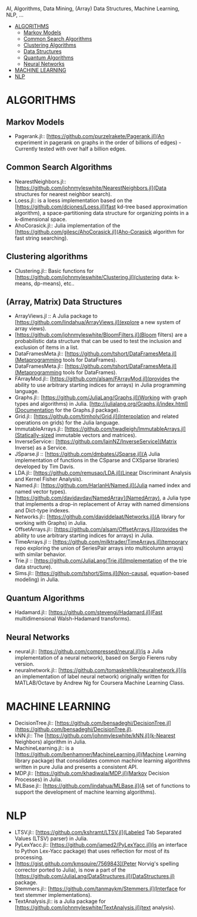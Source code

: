 AI, Algorithms, Data Mining, (Array) Data Structures, Machine Learning, NLP, ...

* [ALGORITHMS](#algorithms)
    * [Markov Models](#markov-models)
    * [Common Search Algorithms](#common-search-algorithms)
    * [Clustering Algorithms](#clustering-algorithms)
    * [Data Structures](#data-structures)
    * [Quantum Algorithms](#quantum-algorithms)
    * [Neural Networks](#neural-networks)
* [MACHINE LEARNING](#machine-learning])
* [NLP](#nlp)
    

# ALGORITHMS 
## Markov Models
* Pagerank.jl:: [https://github.com/purzelrakete/Pagerank.jl](An experiment in pagerank on graphs in the order of billions of edges) - Currently tested with over half a billion edges.

## Common Search Algorithms 
* NearestNeighbors.jl:: [https://github.com/johnmyleswhite/NearestNeighbors.jl](Data structures for nearest neighbor search).
* Loess.jl:: is a loess implementation based on the [https://github.com/dcjones/Loess.jl](fast kd-tree based approximation algorithm), a space-partitioning data structure for organizing points in a k-dimensional space.
* AhoCorasick.jl:: Julia implementation of the [https://github.com/gilesc/AhoCorasick.jl](Aho-Corasick algorithm for fast string searching).

## Clustering algorithms 
* Clustering.jl:: Basic functions for [https://github.com/johnmyleswhite/Clustering.jl](clustering data: k-means, dp-means), etc..

## (Array, Matrix) Data Structures
* ArrayViews.jl :: A Julia package to [https://github.com/lindahua/ArrayViews.jl](explore a new system of array views).
* [https://github.com/johnmyleswhite/BloomFilters.jl](Bloom filters) are a probabilistic data structure that can be used to test the inclusion and exclusion of items in a list.
* DataFramesMeta.jl:: [https://github.com/tshort/DataFramesMeta.jl](Metaprogramming tools for DataFrames).
* DataFramesMeta.jl:: [https://github.com/tshort/DataFramesMeta.jl](Metaprogramming tools for DataFrames).
* FArrayMod.jl:: [https://github.com/alsam/FArrayMod.jl](provides the ability to use arbitrary starting indices for arrays) in Julia programming language.
* Graphs.jl:: [https://github.com/JuliaLang/Graphs.jl](Working with graph types and algorithms) in Julia. [http://julialang.org/Graphs.jl/index.html](Documentation for the Graphs.jl package).
* Grid.jl:: [https://github.com/timholy/Grid.jl](Interpolation and related operations on grids) for the Julia language.
* ImmutableArrays.jl:: [https://github.com/twadleigh/ImmutableArrays.jl](Statically-sized immutable vectors and matrices).
* InverseService:: [https://github.com/IainNZ/InverseService](Matrix Inverse) as a Service.
* JSparse.jl :: [https://github.com/dmbates/JSparse.jl](A Julia implementation of functions in the CSparse and CXSparse libraries) developed by Tim Davis. 
* LDA.jl:: [https://github.com/remusao/LDA.jl](Linear Discriminant Analysis and Kernel Fisher Analysis).
* Named.jl:: [https://github.com/HarlanH/Named.jl](Julia named index and named vector types).
* [https://github.com/davidavdav/NamedArray](NamedArray), a Julia type that implements a drop-in replacement of Array with named dimensions and Dict-type indexes.
* Networks.jl:: [https://github.com/daviddelaat/Networks.jl](A library for working with Graphs) in Julia.
* OffsetArrays.jl:: [https://github.com/alsam/OffsetArrays.jl](provides the ability to use arbitrary starting indices for arrays) in Julia.
* TimeArrays.jl :: [https://github.com/milktrader/TimeArrays.jl](temporary repo exploring the union of SeriesPair arrays into multicolumn arrays) with similar behavior.
* Trie.jl :: [https://github.com/JuliaLang/Trie.jl](Implementation of the trie data structure).
* Sims.jl:: [https://github.com/tshort/Sims.jl](Non-causal, equation-based modeling) in Julia.

## Quantum Algorithms 
* Hadamard.jl:: [https://github.com/stevengj/Hadamard.jl](Fast multidimensional Walsh-Hadamard transforms).

## Neural Networks 
* neural.jl:: [https://github.com/compressed/neural.jl](is a Julia implementation of a neural network), based on Sergio Fierens ruby version.
* neuralnetwork.jl:: [https://github.com/tomaskrehlik/neuralnetwork.jl](is an implementation of label neural network) originally written for MATLAB/Octave by Andrew Ng for Coursera Machine Learning Class. 


# MACHINE LEARNING
* DecisionTree.jl:: [https://github.com/bensadeghi/DecisionTree.jl](https://github.com/bensadeghi/DecisionTree.jl).
* kNN.jl:: The [https://github.com/johnmyleswhite/kNN.jl](k-Nearest Neighbors) algorithm in Julia.
* MachineLearning.jl:: is a [https://github.com/benhamner/MachineLearning.jl](Machine Learning library package) that consolidates common machine learning algorithms written in pure Julia and presents a consistent API.
* MDP.jl:: [https://github.com/khadiwala/MDP.jl](Markov Decision Processes) in Julia.
* MLBase.jl:: [https://github.com/lindahua/MLBase.jl](A set of functions to support the development of machine learning algorithms).


# NLP 
* LTSV.jl:: [https://github.com/kshramt/LTSV.jl](Labeled Tab Separated Values (LTSV) parser) in Julia.
* PyLexYacc.jl:: [https://github.com/iamed2/PyLexYacc.jl](is an interface to Python Lex-Yacc package) that uses reflection for most of its processing. 
* [https://gist.github.com/kmsquire/7569843](Peter Norvig's spelling corrector ported to Julia), is now a part of the [https://github.com/JuliaLang/DataStructures.jl](DataStructures.jl) package.
* Stemmers.jl:: [https://github.com/tanmaykm/Stemmers.jl](Interface for text stemmer implementations).
* TextAnalysis.jl:: is a Julia package for [https://github.com/johnmyleswhite/TextAnalysis.jl](text analysis).



